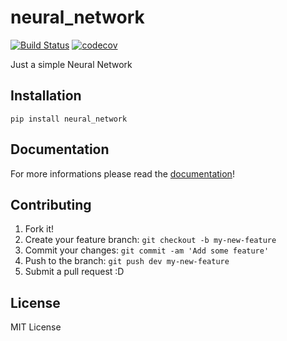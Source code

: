 # neural_network

[![Build Status](https://travis-ci.org/Neabfi/neural_network.svg?branch=master)](https://travis-ci.org/Neabfi/neural_network)
[![codecov](https://codecov.io/gh/Neabfi/neural_network/branch/master/graph/badge.svg)](https://codecov.io/gh/Neabfi/neural_network)


Just a simple Neural Network

## Installation

`pip install neural_network`

## Documentation

For more informations please read the [documentation](http://neural-network.readthedocs.io/)!

## Contributing

1. Fork it!
2. Create your feature branch: `git checkout -b my-new-feature`
3. Commit your changes: `git commit -am 'Add some feature'`
4. Push to the branch: `git push dev my-new-feature`
5. Submit a pull request :D

## License

MIT License
